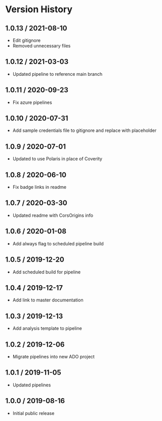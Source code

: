 # Version History

## 1.0.13 / 2021-08-10

- Edit gitignore
- Removed unnecessary files

## 1.0.12 / 2021-03-03

- Updated pipeline to reference main branch

## 1.0.11 / 2020-09-23

- Fix azure pipelines

## 1.0.10 / 2020-07-31

- Add sample credentials file to gitignore and replace with placeholder

## 1.0.9 / 2020-07-01

- Updated to use Polaris in place of Coverity

## 1.0.8 / 2020-06-10

- Fix badge links in readme

## 1.0.7 / 2020-03-30

- Updated readme with CorsOrigins info

## 1.0.6 / 2020-01-08

- Add always flag to scheduled pipeline build

## 1.0.5 / 2019-12-20

- Add scheduled build for pipeline

## 1.0.4 / 2019-12-17

- Add link to master documentation

## 1.0.3 / 2019-12-13

- Add analysis template to pipeline

## 1.0.2 / 2019-12-06

- Migrate pipelines into new ADO project

## 1.0.1 / 2019-11-05

- Updated pipelines

## 1.0.0 / 2019-08-16

- Initial public release
